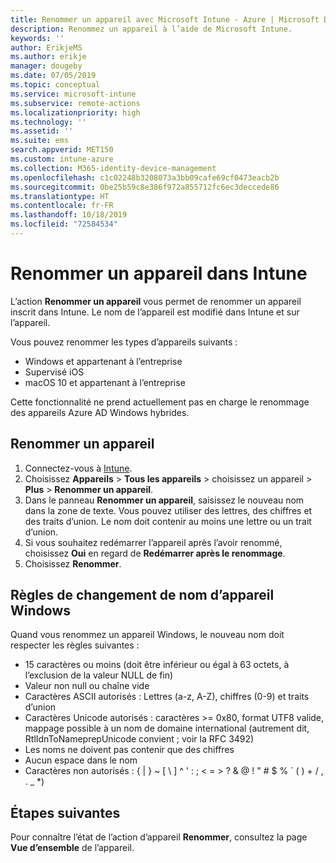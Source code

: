 ```yaml
---
title: Renommer un appareil avec Microsoft Intune - Azure | Microsoft Docs
description: Renommez un appareil à l’aide de Microsoft Intune.
keywords: ''
author: ErikjeMS
ms.author: erikje
manager: dougeby
ms.date: 07/05/2019
ms.topic: conceptual
ms.service: microsoft-intune
ms.subservice: remote-actions
ms.localizationpriority: high
ms.technology: ''
ms.assetid: ''
ms.suite: ems
search.appverid: MET150
ms.custom: intune-azure
ms.collection: M365-identity-device-management
ms.openlocfilehash: c1c02248b3208073a3bb09cafe69cf0473eacb2b
ms.sourcegitcommit: 0be25b59c8e386f972a855712fc6ec3deccede86
ms.translationtype: HT
ms.contentlocale: fr-FR
ms.lasthandoff: 10/18/2019
ms.locfileid: "72584534"
---
```

# <a name="rename-a-device-in-intune"></a>Renommer un appareil dans Intune

L’action **Renommer un appareil** vous permet de renommer un appareil inscrit dans Intune. Le nom de l’appareil est modifié dans Intune et sur l’appareil.

Vous pouvez renommer les types d’appareils suivants :
- Windows et appartenant à l’entreprise 
- Supervisé iOS
- macOS 10 et appartenant à l’entreprise

Cette fonctionnalité ne prend actuellement pas en charge le renommage des appareils Azure AD Windows hybrides.

## <a name="rename-a-device"></a>Renommer un appareil

1. Connectez-vous à [Intune](https://go.microsoft.com/fwlink/?linkid=2090973).
3. Choisissez **Appareils** > **Tous les appareils** > choisissez un appareil > **Plus** > **Renommer un appareil**.
4. Dans le panneau **Renommer un appareil**, saisissez le nouveau nom dans la zone de texte. Vous pouvez utiliser des lettres, des chiffres et des traits d’union. Le nom doit contenir au moins une lettre ou un trait d’union.
5. Si vous souhaitez redémarrer l’appareil après l’avoir renommé, choisissez **Oui** en regard de **Redémarrer après le renommage**.
6. Choisissez **Renommer**.

## <a name="windows-device-rename-rules"></a>Règles de changement de nom d’appareil Windows
Quand vous renommez un appareil Windows, le nouveau nom doit respecter les règles suivantes :
- 15 caractères ou moins (doit être inférieur ou égal à 63 octets, à l’exclusion de la valeur NULL de fin)
- Valeur non null ou chaîne vide
- Caractères ASCII autorisés : Lettres (a-z, A-Z), chiffres (0-9) et traits d’union
- Caractères Unicode autorisés : caractères >= 0x80, format UTF8 valide, mappage possible à un nom de domaine international (autrement dit, RtlIdnToNameprepUnicode convient ; voir la RFC 3492)
- Les noms ne doivent pas contenir que des chiffres
- Aucun espace dans le nom
- Caractères non autorisés : { | } ~ [ \ ] ^ ' : ; < = > ? & @ ! " # $ % ` ( ) + / , . _ *)


## <a name="next-steps"></a>Étapes suivantes

Pour connaître l’état de l’action d’appareil **Renommer**, consultez la page **Vue d’ensemble** de l’appareil.
